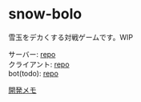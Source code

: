 # snow-bolo

雪玉をデカくする対戦ゲームです。WIP  

サーバー: [repo](https://github.com/tqkoh/snow-bolo-server)  
クライアント: [repo](https://github.com/tqkoh/snow-bolo)  
bot(todo): [repo](https://github.com/tqkoh/snow-bolo-bots)  

[開発メモ](https://github.com/tqkoh/snow-bolo-server/blob/master/memo.md)
